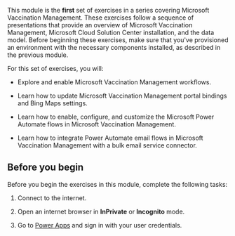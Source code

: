 This module is the **first** set of exercises in a series covering Microsoft Vaccination Management. These exercises follow a sequence of presentations that provide an overview of Microsoft Vaccination Management, Microsoft Cloud Solution Center installation, and the data model. Before beginning these exercises, make sure that you've provisioned an environment with the necessary components installed, as described in the previous module.

For this set of exercises, you will:

- Explore and enable Microsoft Vaccination Management workflows.

- Learn how to update Microsoft Vaccination Management portal bindings and Bing Maps settings.

- Learn how to enable, configure, and customize the Microsoft Power Automate flows in Microsoft Vaccination Management.

- Learn how to integrate Power Automate email flows in Microsoft Vaccination Management with a bulk email service connector.

## Before you begin
Before you begin the exercises in this module, complete the following tasks:

1. Connect to the internet.

1. Open an internet browser in **InPrivate** or **Incognito** mode.

1. Go to [Power Apps](https://make.powerapps.com/?azure-portal=true) and sign in with your user credentials.
